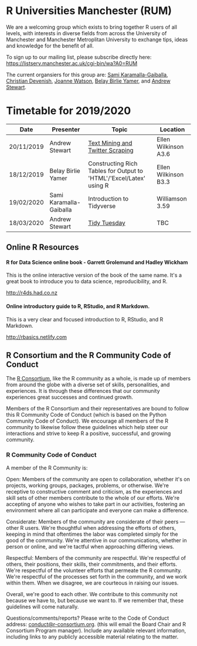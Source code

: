 # R Universities Manchester (RUM)

We are a welcoming group which exists to bring together R users of all levels, with interests in diverse fields from across the University of Manchester and Manchester Metroplitan University to exchange tips, ideas and knowledge for the benefit of all. 

To sign up to our mailing list, please subscribe directly here: https://listserv.manchester.ac.uk/cgi-bin/wa?A0=RUM

The current organsiers for this group are: [Sami Karamalla-Gaiballa](mailto:sami.karamalla-gaiballa@manchester.ac.uk), [Christian Devenish](mailto:C.Devenish@mmu.ac.uk), [Joanne Watson](mailto:joanne.watson@manchester.ac.uk), [Belay Birlie Yamer](mailto:belaybirlie.yimer@manchester.ac.uk), and [Andrew Stewart](mailto:andrew.stewart@manchester.ac.uk).

# Timetable for 2019/2020

|Date | Presenter | Topic |  Location |
|------------- |-------------|------------|------------|  
 20/11/2019 | Andrew Stewart | [Text Mining and Twitter Scraping](https://ajstewartlang.github.io/Manchester_text_mining_R/Manchester_talk.html) | Ellen Wilkinson A3.6 |  
 18/12/2019 | Belay Birlie Yamer | Constructing Rich Tables for Output to 'HTML'/'Excel/Latex' using R | Ellen Wilkinson B3.3 |  
 19/02/2020 | Sami Karamalla-Gaiballa | Introduction to Tidyverse | Williamson 3.59 |
 18/03/2020 | Andrew Stewart | [Tidy Tuesday](https://github.com/ajstewartlang/RUM_TidyTuesday_2020) | TBC |

## Online R Resources

#### R for Data Science online book - Garrett Grolemund and Hadley Wickham
This is the online interactive version of the book of the same name.  It's a great book to introduce you to data science, reproducibility, and R.

http://r4ds.had.co.nz

#### Online introductory guide to R, RStudio, and R Markdown.
This is a very clear and focused introduction to R, RStudio, and R Markdown.  

http://rbasics.netlify.com

## R Consortium and the R Community Code of Conduct

The [R Consortium](https://www.r-consortium.org), like the R community as a whole, is made up of members from around the globe with a diverse set of skills, personalities, and experiences. It is through these differences that our community experiences great successes and continued growth.

Members of the R Consortium and their representatives are bound to follow this R Community Code of Conduct (which is based on the Python Community Code of Conduct). We encourage all members of the R community to likewise follow these guidelines which help steer our interactions and strive to keep R a positive, successful, and growing community.

### R Community Code of Conduct

A member of the R Community is:

Open: Members of the community are open to collaboration, whether it's on projects, working groups, packages, problems, or otherwise. We're receptive to constructive comment and criticism, as the experiences and skill sets of other members contribute to the whole of our efforts. We're accepting of anyone who wishes to take part in our activities, fostering an environment where all can participate and everyone can make a difference.

Considerate: Members of the community are considerate of their peers — other R users. We're thoughtful when addressing the efforts of others, keeping in mind that oftentimes the labor was completed simply for the good of the community. We're attentive in our communications, whether in person or online, and we're tactful when approaching differing views.

Respectful: Members of the community are respectful. We're respectful of others, their positions, their skills, their commitments, and their efforts. We're respectful of the volunteer efforts that permeate the R community. We're respectful of the processes set forth in the community, and we work within them. When we disagree, we are courteous in raising our issues.

Overall, we're good to each other. We contribute to this community not because we have to, but because we want to. If we remember that, these guidelines will come naturally.

Questions/comments/reports? Please write to the Code of Conduct address: conduct@r-consortium.org. (this will email the Board Chair and R Consortium Program manager). Include any available relevant information, including links to any publicly accessible material relating to the matter. 
